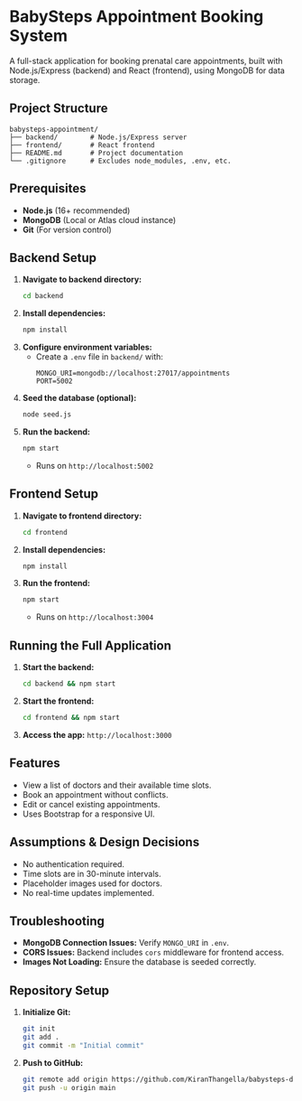# BabySteps Appointment Booking System

A full-stack application for booking prenatal care appointments, built with Node.js/Express (backend) and React (frontend), using MongoDB for data storage.

## Project Structure

```
babysteps-appointment/
├── backend/        # Node.js/Express server
├── frontend/       # React frontend
├── README.md       # Project documentation
└── .gitignore      # Excludes node_modules, .env, etc.
```

## Prerequisites

- **Node.js** (16+ recommended)
- **MongoDB** (Local or Atlas cloud instance)
- **Git** (For version control)

## Backend Setup

1. **Navigate to backend directory:**
   ```bash
   cd backend
   ```
2. **Install dependencies:**
   ```bash
   npm install
   ```
3. **Configure environment variables:**
   - Create a `.env` file in `backend/` with:
     ```env
     MONGO_URI=mongodb://localhost:27017/appointments
     PORT=5002
     ```
4. **Seed the database (optional):**
   ```bash
   node seed.js
   ```
5. **Run the backend:**
   ```bash
   npm start
   ```
   - Runs on `http://localhost:5002`

## Frontend Setup

1. **Navigate to frontend directory:**
   ```bash
   cd frontend
   ```
2. **Install dependencies:**
   ```bash
   npm install
   ```
3. **Run the frontend:**
   ```bash
   npm start
   ```
   - Runs on `http://localhost:3004`

## Running the Full Application

1. **Start the backend:**
   ```bash
   cd backend && npm start
   ```
2. **Start the frontend:**
   ```bash
   cd frontend && npm start
   ```
3. **Access the app:** `http://localhost:3000`

## Features

- View a list of doctors and their available time slots.
- Book an appointment without conflicts.
- Edit or cancel existing appointments.
- Uses Bootstrap for a responsive UI.

## Assumptions & Design Decisions

- No authentication required.
- Time slots are in 30-minute intervals.
- Placeholder images used for doctors.
- No real-time updates implemented.

## Troubleshooting

- **MongoDB Connection Issues:** Verify `MONGO_URI` in `.env`.
- **CORS Issues:** Backend includes `cors` middleware for frontend access.
- **Images Not Loading:** Ensure the database is seeded correctly.

## Repository Setup

1. **Initialize Git:**
   ```bash
   git init
   git add .
   git commit -m "Initial commit"
   ```
2. **Push to GitHub:**
   ```bash
   git remote add origin https://github.com/KiranThangella/babysteps-doctors-booking-app.git
   git push -u origin main
   ```
